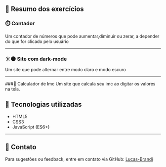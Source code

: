 
## 📂 Resumo dos exercícios

### ⏱️ Contador
Um contador de números que pode aumentar,diminuir ou zerar, a depender do que for clicado pelo usuário

---
### ☀️🌑 Site com dark-mode
Um site que pode alternar entre modo claro e modo escuro

---
###🧮 Calculador de Imc
Um site que calcula seu imc ao digitar os valores na tela.
## 📌 Tecnologias utilizadas

- HTML5
- CSS3
- JavaScript (ES6+)


---

## 📧 Contato

Para sugestões ou feedback, entre em contato via GitHub: [Lucas-Brandi](https://github.com/Lucas-Brandi)

